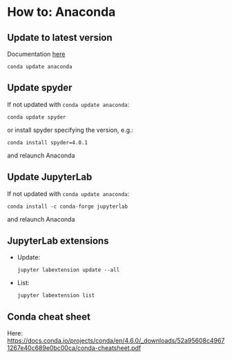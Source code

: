 # How to: Anaconda

## Update to latest version

Documentation [here](https://docs.anaconda.com/anaconda/install/update-version/)
```
conda update anaconda
```

## Update spyder 
If not updated with `conda update anaconda`:
```
conda update spyder
```
or install spyder specifying the version, e.g.:
```
conda install spyder=4.0.1
```
and relaunch Anaconda

## Update JupyterLab
If not updated with `conda update anaconda`:
```
conda install -c conda-forge jupyterlab
```
and relaunch Anaconda

## JupyterLab extensions
- Update:
  ```
  jupyter labextension update --all
  ```
- List:
  ```
  jupyter labextension list
  ```

## Conda cheat sheet
Here: https://docs.conda.io/projects/conda/en/4.6.0/_downloads/52a95608c49671267e40c689e0bc00ca/conda-cheatsheet.pdf
